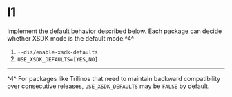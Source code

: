 # I1

Implement the default behavior described below. Each package can decide whether 
XSDK mode is the default mode.^4^

1. `--dis/enable-xsdk-defaults`
2. `USE_XSDK_DEFAULTS=[YES,NO]`

----

^4^ For packages like Trilinos that need to maintain backward compatibility 
over consecutive releases, 
`USE_XSDK_DEFAULTS` may be `FALSE` by default.

